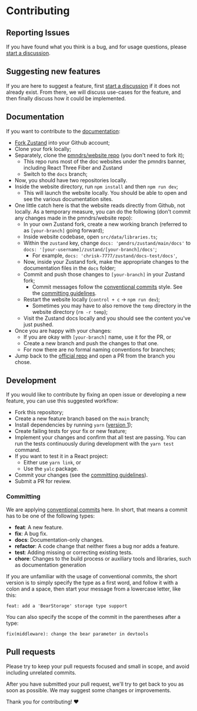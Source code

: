 # Contributing

## Reporting Issues

If you have found what you think is a bug,
and for usage questions,
please [start a discussion].

## Suggesting new features

If you are here to suggest a feature,
first [start a discussion] if it does not already exist.
From there, we will discuss use-cases for the feature,
and then finally discuss how it could be implemented.

[start a discussion]: https://github.com/pmndrs/zustand/discussions/new

## Documentation

If you want to contribute to the [documentation](./docs/):

- [Fork Zustand](https://github.com/pmndrs/zustand/fork) into your Github account;
- Clone your fork locally;
- Separately, clone the [pmndrs/website repo](https://github.com/pmndrs/website)
  (you don't need to fork it);
  - This repo runs most of the doc websites under the pmndrs banner,
    including React Three Fiber and Zustand
  - Switch to the `docs` branch;
- Now, you should have two repositories locally.
- Inside the website directory, run `npm install` and then `npm run dev`;
  - This will launch the website locally.
    You should be able to open and see the various documentation sites.
- One little catch here is that the website reads directly from Github, not locally.
  As a temporary measure, you can do the following
  (don't commit any changes made in the pmndrs/website repo):
  - In your own Zustand fork, create a new working branch
    (referred to as `[your-branch]` going forward);
  - Inside website codebase, open `src/data/libraries.ts`;
  - Within the `zustand` key,
    change `docs: 'pmndrs/zustand/main/docs'`
    to `docs: '[your-username]/zustand/[your-branch]/docs'`;
    - For example, `docs: 'chrisk-7777/zustand/docs-test/docs'`,
  - Now, inside your Zustand fork,
    make the appropriate changes to the documentation files in the `docs` folder;
  - Commit and push those changes to `[your-branch]` in your Zustand fork;
    - Commit messages follow the [conventional commits] style.
      See the [committing guidelines].
  - Restart the website locally (`control + c` -> `npm run dev`);
    - Sometimes you may have to also remove the `temp` directory
      in the website directory (`rm -r temp`);
  - Visit the Zustand docs locally
    and you should see the content you've just pushed.
- Once you are happy with your changes:
  - If you are okay with `[your-branch]` name, use it for the PR, or
  - Create a new branch and push the changes to that one.
  - For now there are no formal naming conventions for branches;
- Jump back to the [official repo](https://github.com/pmndrs/zustand)
  and open a PR from the branch you chose.

## Development

If you would like to contribute by fixing an open issue
or developing a new feature,
you can use this suggested workflow:

- Fork this repository;
- Create a new feature branch based on the `main` branch;
- Install dependencies by running `yarn`
  ([version 1](https://classic.yarnpkg.com/lang/en/docs/install));
- Create failing tests for your fix or new feature;
- Implement your changes and confirm that all test are passing.
  You can run the tests continuously during development
  with the `yarn test` command.
- If you want to test it in a React project:
  - Either use `yarn link`, or
  - Use the `yalc` package.
- Commit your changes (see the [committing guidelines]).
- Submit a PR for review.

[committing guidelines]: #committing

### Committing

We are applying [conventional commits] here.
In short, that means a commit has to be one of the following types:

- **feat**: A new feature.
- **fix**: A bug fix.
- **docs**: Documentation-only changes.
- **refactor**: A code change that neither fixes a bug nor adds a feature.
- **test**: Adding missing or correcting existing tests.
- **chore**: Changes to the build process or auxiliary tools and libraries,
  such as documentation generation

If you are unfamiliar with the usage of conventional commits,
the short version is to simply specify the type as a first word,
and follow it with a colon and a space, then start your message
from a lowercase letter, like this:

```
feat: add a 'BearStorage' storage type support
```

You can also specify the scope of the commit in the parentheses after a type:

```
fix(middleware): change the bear parameter in devtools
```

[conventional commits]: https://www.conventionalcommits.org/en/v1.0.0/

## Pull requests

Please try to keep your pull requests focused and small in scope,
and avoid including unrelated commits.

After you have submitted your pull request,
we'll try to get back to you as soon as possible.
We may suggest some changes or improvements.

Thank you for contributing! :heart:

